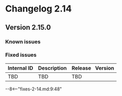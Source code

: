 # Changelog 2.14

## Version 2.15.0

### Known issues

### Fixed issues

| Internal ID | Description | Release&nbsp;&nbsp;&nbsp;Version |
| :---------- | :---------- | :------------------------------- |
| TBD | TBD | TBD|

--8<--"fixes-2-14.md:9:48"
